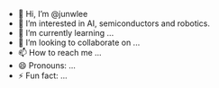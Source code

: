 - 👋 Hi, I’m @junwlee
- 👀 I’m interested in AI, semiconductors and robotics.
- 🌱 I’m currently learning ...
- 💞️ I’m looking to collaborate on ...
- 📫 How to reach me ...
- 😄 Pronouns: ...
- ⚡ Fun fact: ...

<!---
junwlee/junwlee is a ✨ special ✨ repository because its `README.md` (this file) appears on your GitHub profile.
You can click the Preview link to take a look at your changes.
--->
